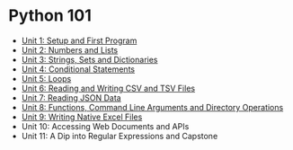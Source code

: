 # Python 101

- [Unit 1: Setup and First Program](unit01/README.md)
- [Unit 2: Numbers and Lists](unit02/README.md)
- [Unit 3: Strings, Sets and Dictionaries](unit03/README.md)
- [Unit 4: Conditional Statements](unit04/README.md)
- [Unit 5: Loops](unit05/README.md)
- [Unit 6: Reading and Writing CSV and TSV Files](unit06/README.md)
- [Unit 7: Reading JSON Data](unit07/README.md)
- [Unit 8: Functions, Command Line Arguments and Directory Operations](unit08/README.md)
- [Unit 9: Writing Native Excel Files](unit09/README.md)
- Unit 10: Accessing Web Documents and APIs
- Unit 11: A Dip into Regular Expressions and Capstone
